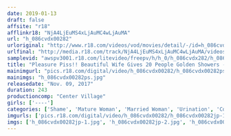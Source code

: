 ```yaml
---
date: 2019-01-13
draft: false
affsite: "r18"
afflinkr18: "NjA4LjEuMS4xLjAuMC4wLjAuMA"
url: "h_086cvdx00282"
urloriginal: "http://www.r18.com/videos/vod/movies/detail/-/id=h_086cvdx00282"
urlfinal: "http://media.r18.com/track/NjA4LjEuMS4xLjAuMC4wLjAuMA/videos/vod/movies/detail/-/id=h_086cvdx00282"
samplevid: "awspv3001.r18.com/litevideo/freepv/h/h_0/h_086cvdx282/h_086cvdx282_dmb_w.mp4"
title: "Pleasure Piss!! Beautiful Wife Gives 20 People Golden Showers - 4 hours"
mainimgurl: "pics.r18.com/digital/video/h_086cvdx00282/h_086cvdx00282ps.jpg"
mainimgs: "h_086cvdx00282ps.jpg"
releasedate: "Nov. 09, 2017"
duration: 243
productioncomp: "Center Village"
girls: ['----']
categories: ['Shame', 'Mature Woman', 'Married Woman', 'Urination', 'Compilation', 'Over 4 Hours', 'Hi-Def']
imgurls: ['pics.r18.com/digital/video/h_086cvdx00282/h_086cvdx00282jp-1.jpg', 'pics.r18.com/digital/video/h_086cvdx00282/h_086cvdx00282jp-2.jpg', 'pics.r18.com/digital/video/h_086cvdx00282/h_086cvdx00282jp-3.jpg', 'pics.r18.com/digital/video/h_086cvdx00282/h_086cvdx00282jp-4.jpg', 'pics.r18.com/digital/video/h_086cvdx00282/h_086cvdx00282jp-5.jpg', 'pics.r18.com/digital/video/h_086cvdx00282/h_086cvdx00282jp-6.jpg', 'pics.r18.com/digital/video/h_086cvdx00282/h_086cvdx00282jp-7.jpg', 'pics.r18.com/digital/video/h_086cvdx00282/h_086cvdx00282jp-8.jpg', 'pics.r18.com/digital/video/h_086cvdx00282/h_086cvdx00282jp-9.jpg', 'pics.r18.com/digital/video/h_086cvdx00282/h_086cvdx00282jp-10.jpg', 'pics.r18.com/digital/video/h_086cvdx00282/h_086cvdx00282jp-11.jpg', 'pics.r18.com/digital/video/h_086cvdx00282/h_086cvdx00282jp-12.jpg', 'pics.r18.com/digital/video/h_086cvdx00282/h_086cvdx00282jp-13.jpg', 'pics.r18.com/digital/video/h_086cvdx00282/h_086cvdx00282jp-14.jpg', 'pics.r18.com/digital/video/h_086cvdx00282/h_086cvdx00282jp-15.jpg', 'pics.r18.com/digital/video/h_086cvdx00282/h_086cvdx00282jp-16.jpg', 'pics.r18.com/digital/video/h_086cvdx00282/h_086cvdx00282jp-17.jpg', 'pics.r18.com/digital/video/h_086cvdx00282/h_086cvdx00282jp-18.jpg', 'pics.r18.com/digital/video/h_086cvdx00282/h_086cvdx00282jp-19.jpg', 'pics.r18.com/digital/video/h_086cvdx00282/h_086cvdx00282jp-20.jpg']
imgs: ['h_086cvdx00282jp-1.jpg', 'h_086cvdx00282jp-2.jpg', 'h_086cvdx00282jp-3.jpg', 'h_086cvdx00282jp-4.jpg', 'h_086cvdx00282jp-5.jpg', 'h_086cvdx00282jp-6.jpg', 'h_086cvdx00282jp-7.jpg', 'h_086cvdx00282jp-8.jpg', 'h_086cvdx00282jp-9.jpg', 'h_086cvdx00282jp-10.jpg', 'h_086cvdx00282jp-11.jpg', 'h_086cvdx00282jp-12.jpg', 'h_086cvdx00282jp-13.jpg', 'h_086cvdx00282jp-14.jpg', 'h_086cvdx00282jp-15.jpg', 'h_086cvdx00282jp-16.jpg', 'h_086cvdx00282jp-17.jpg', 'h_086cvdx00282jp-18.jpg', 'h_086cvdx00282jp-19.jpg', 'h_086cvdx00282jp-20.jpg']
---
```

